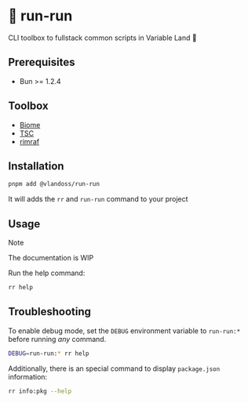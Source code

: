 # 🦊 run-run

CLI toolbox to fullstack common scripts in Variable Land 👊

## Prerequisites

- Bun >= 1.2.4

## Toolbox

- [Biome](https://biomejs.dev)
- [TSC](https://www.typescriptlang.org)
- [rimraf](https://www.npmjs.com/package/rimraf)

## Installation

```sh
pnpm add @vlandoss/run-run
```

It will adds the `rr` and `run-run` command to your project

## Usage

> [!NOTE]
> The documentation is WIP

Run the help command:

```sh
rr help
```

## Troubleshooting

To enable debug mode, set the `DEBUG` environment variable to `run-run:*` before running *any* command.

```sh
DEBUG=run-run:* rr help
```

Additionally, there is an special command to display `package.json` information:

```sh
rr info:pkg --help
```
